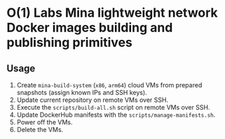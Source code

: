 # O(1) Labs Mina lightweight network Docker images building and publishing primitives

## Usage

1. Create `mina-build-system` (`x86`, `arm64`) cloud VMs from prepared snapshots (assign known IPs and SSH keys).
2. Update current repository on remote VMs over SSH.
3. Execute the `scripts/build-all.sh` script on remote VMs over SSH.
4. Update DockerHub manifests with the `scripts/manage-manifests.sh`.
5. Power off the VMs.
6. Delete the VMs.

